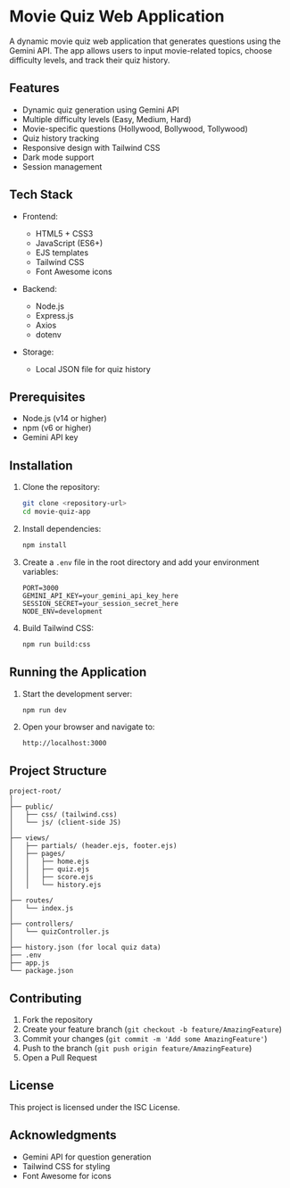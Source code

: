 # Movie Quiz Web Application

A dynamic movie quiz web application that generates questions using the Gemini API. The app allows users to input movie-related topics, choose difficulty levels, and track their quiz history.

## Features

- Dynamic quiz generation using Gemini API
- Multiple difficulty levels (Easy, Medium, Hard)
- Movie-specific questions (Hollywood, Bollywood, Tollywood)
- Quiz history tracking
- Responsive design with Tailwind CSS
- Dark mode support
- Session management

## Tech Stack

- Frontend:
  - HTML5 + CSS3
  - JavaScript (ES6+)
  - EJS templates
  - Tailwind CSS
  - Font Awesome icons

- Backend:
  - Node.js
  - Express.js
  - Axios
  - dotenv

- Storage:
  - Local JSON file for quiz history

## Prerequisites

- Node.js (v14 or higher)
- npm (v6 or higher)
- Gemini API key

## Installation

1. Clone the repository:
   ```bash
   git clone <repository-url>
   cd movie-quiz-app
   ```

2. Install dependencies:
   ```bash
   npm install
   ```

3. Create a `.env` file in the root directory and add your environment variables:
   ```
   PORT=3000
   GEMINI_API_KEY=your_gemini_api_key_here
   SESSION_SECRET=your_session_secret_here
   NODE_ENV=development
   ```

4. Build Tailwind CSS:
   ```bash
   npm run build:css
   ```

## Running the Application

1. Start the development server:
   ```bash
   npm run dev
   ```

2. Open your browser and navigate to:
   ```
   http://localhost:3000
   ```

## Project Structure

```
project-root/
│
├── public/
│   ├── css/ (tailwind.css)
│   └── js/ (client-side JS)
│
├── views/
│   ├── partials/ (header.ejs, footer.ejs)
│   ├── pages/
│   │   ├── home.ejs
│   │   ├── quiz.ejs
│   │   ├── score.ejs
│   │   └── history.ejs
│
├── routes/
│   └── index.js
│
├── controllers/
│   └── quizController.js
│
├── history.json (for local quiz data)
├── .env
├── app.js
└── package.json
```

## Contributing

1. Fork the repository
2. Create your feature branch (`git checkout -b feature/AmazingFeature`)
3. Commit your changes (`git commit -m 'Add some AmazingFeature'`)
4. Push to the branch (`git push origin feature/AmazingFeature`)
5. Open a Pull Request

## License

This project is licensed under the ISC License.

## Acknowledgments

- Gemini API for question generation
- Tailwind CSS for styling
- Font Awesome for icons 